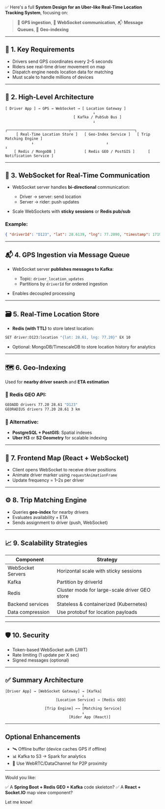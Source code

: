 ✅ Here's a full **System Design for an Uber-like Real-Time Location Tracking System**, focusing on:

> 📡 **GPS ingestion**, 🔁 **WebSocket communication**, 📬 **Message Queues**, 📍 **Geo-indexing**

---

## 🧭 1. **Key Requirements**

* Drivers send GPS coordinates every 2–5 seconds
* Riders see real-time driver movement on map
* Dispatch engine needs location data for matching
* Must scale to handle millions of devices

---

## 🧱 2. **High-Level Architecture**

```
[ Driver App ] → GPS → WebSocket → [ Location Gateway ]
                                        ↓
                               [ Kafka / PubSub Bus ]
                                        ↓
            ┌────────────────────────────┬─────────────────────────────┐
     [ Real-Time Location Store ]   [ Geo-Index Service ]   [ Trip Matching Engine ]
            ↓                                 ↓                        ↓
    [ Redis / MongoDB ]             [ Redis GEO / PostGIS ]      [ Notification Service ]
```

---

## 🔌 3. **WebSocket for Real-Time Communication**

* WebSocket server handles **bi-directional** communication:

  * Driver → server: send location
  * Server → rider: push updates
* Scale WebSockets with **sticky sessions** or **Redis pub/sub**

### Example:

```json
{ "driverId": "D123", "lat": 28.6139, "lng": 77.2090, "timestamp": 1719062950 }
```

---

## 📬 4. **GPS Ingestion via Message Queue**

* WebSocket server **publishes messages to Kafka**:

  * Topic: `driver_location_updates`
  * Partitions by `driverId` for ordered ingestion
* Enables decoupled processing

---

## 🗃️ 5. **Real-Time Location Store**

* **Redis (with TTL)** to store latest location:

```bash
SET driver:D123:location "{lat: 28.61, lng: 77.20}" EX 10
```

* Optional: MongoDB/TimescaleDB to store location history for analytics

---

## 🗺️ 6. **Geo-Indexing**

Used for **nearby driver search** and **ETA estimation**

### 🔹 Redis GEO API:

```bash
GEOADD drivers 77.20 28.61 "D123"
GEORADIUS drivers 77.20 28.61 3 km
```

### 🔹 Alternative:

* **PostgreSQL + PostGIS**: Spatial indexes
* **Uber H3** or **S2 Geometry** for scalable indexing

---

## 📲 7. **Frontend Map (React + WebSocket)**

* Client opens WebSocket to receive driver positions
* Animate driver marker using `requestAnimationFrame`
* Update frequency = 1–2s per driver

---

## ⚙️ 8. **Trip Matching Engine**

* Queries **geo-index** for nearby drivers
* Evaluates availability + ETA
* Sends assignment to driver (push, WebSocket)

---

## 📈 9. **Scalability Strategies**

| Component         | Strategy                                      |
| ----------------- | --------------------------------------------- |
| WebSocket Servers | Horizontal scale with sticky sessions         |
| Kafka             | Partition by driverId                         |
| Redis             | Cluster mode for large-scale driver GEO store |
| Backend services  | Stateless & containerized (Kubernetes)        |
| Data compression  | Use protobuf for location payloads            |

---

## 🛡️ 10. **Security**

* Token-based WebSocket auth (JWT)
* Rate limiting (1 update per X sec)
* Signed messages (optional)

---

## ✅ Summary Architecture

```
[Driver App] → [WebSocket Gateway] → [Kafka]
                                   ↓
                       [Location Service] → [Redis GEO]
                                   ↓
                  [Trip Engine] ←→ [Matching Service]
                                   ↓
                             [Rider App (React)]
```

---

## Optional Enhancements

* 🛰️ Offline buffer (device caches GPS if offline)
* 📊 Kafka to S3 → Spark for analytics
* 📣 Use WebRTC/DataChannel for P2P proximity

---

Would you like:

✅ A **Spring Boot + Redis GEO + Kafka** code skeleton?
✅ A **React + Socket.IO** map view component?

Let me know!
